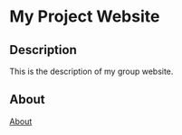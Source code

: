 # My Project Website

## Description

This is the description of my group website.

## About
[About](https://github.com/gperu/group-website/edit/main/about.md)


